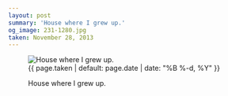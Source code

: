 ```yaml
---
layout: post
summary: 'House where I grew up.'
og_image: 231-1280.jpg
taken: November 28, 2013
---
```


<figure class="post">
 <img alt="House where I grew up." sizes="(min-width: 700px) 50vw, calc(100vw - 2rem)" src="{{ site.assets_url }}/231-640.jpg" srcset="{{ site.assets_url }}/231-1280.jpg 1280w, {{ site.assets_url }}/231-960.jpg 960w, {{ site.assets_url }}/231-640.jpg 640w, {{ site.assets_url }}/231-320.jpg 320w"/>
 <figcaption>
  <time>
   {{ page.taken | default: page.date | date: "%B %-d, %Y" }}
  </time>
  <p>
   House where I grew up.
  </p>
 </figcaption>
</figure>

